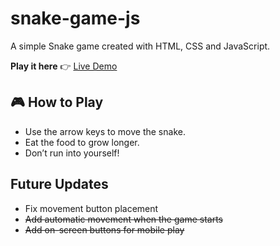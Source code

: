 # snake-game-js
A simple Snake game created with HTML, CSS and JavaScript.

**Play it here** 👉 [Live Demo](https://gitsuko.github.io/snake-game-js/)

## 🎮 How to Play
- Use the arrow keys to move the snake.
- Eat the food to grow longer.
- Don’t run into yourself!

## Future Updates
- Fix movement button placement
- ~~Add automatic movement when the game starts~~
- ~~Add on-screen buttons for mobile play~~